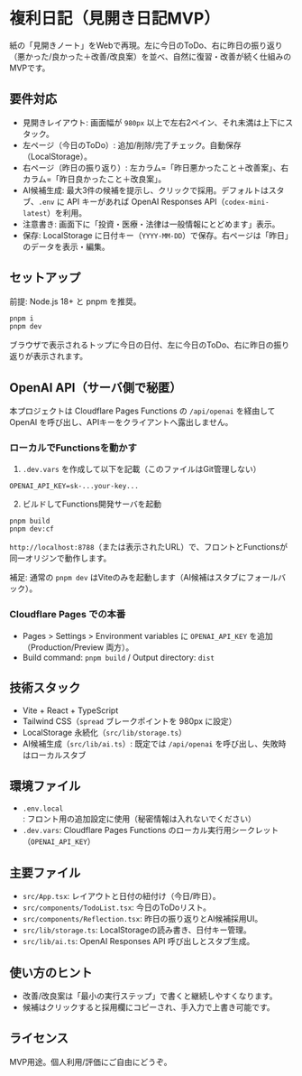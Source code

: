 # 複利日記（見開き日記MVP）

紙の「見開きノート」をWebで再現。左に今日のToDo、右に昨日の振り返り（悪かった/良かった＋改善/改良案）を並べ、自然に復習・改善が続く仕組みのMVPです。

## 要件対応

- 見開きレイアウト: 画面幅が `980px` 以上で左右2ペイン、それ未満は上下にスタック。
- 左ページ（今日のToDo）: 追加/削除/完了チェック。自動保存（LocalStorage）。
- 右ページ（昨日の振り返り）: 左カラム=「昨日悪かったこと＋改善案」、右カラム=「昨日良かったこと＋改良案」。
- AI候補生成: 最大3件の候補を提示し、クリックで採用。デフォルトはスタブ、`.env` に API キーがあれば OpenAI Responses API（`codex-mini-latest`）を利用。
- 注意書き: 画面下に「投資・医療・法律は一般情報にとどめます」表示。
- 保存: LocalStorage に日付キー（`YYYY-MM-DD`）で保存。右ページは「昨日」のデータを表示・編集。

## セットアップ

前提: Node.js 18+ と pnpm を推奨。

```bash
pnpm i
pnpm dev
```

ブラウザで表示されるトップに今日の日付、左に今日のToDo、右に昨日の振り返りが表示されます。

## OpenAI API（サーバ側で秘匿）

本プロジェクトは Cloudflare Pages Functions の `/api/openai` を経由して OpenAI を呼び出し、APIキーをクライアントへ露出しません。

### ローカルでFunctionsを動かす

1. `.dev.vars` を作成して以下を記載（このファイルはGit管理しない）

```
OPENAI_API_KEY=sk-...your-key...
```

2. ビルドしてFunctions開発サーバを起動

```
pnpm build
pnpm dev:cf
```

`http://localhost:8788`（または表示されたURL）で、フロントとFunctionsが同一オリジンで動作します。

補足: 通常の `pnpm dev` はViteのみを起動します（AI候補はスタブにフォールバック）。

### Cloudflare Pages での本番

- Pages > Settings > Environment variables に `OPENAI_API_KEY` を追加（Production/Preview 両方）。
- Build command: `pnpm build` / Output directory: `dist`

## 技術スタック

- Vite + React + TypeScript
- Tailwind CSS（`spread` ブレークポイントを 980px に設定）
- LocalStorage 永続化（`src/lib/storage.ts`）
- AI候補生成（`src/lib/ai.ts`）: 既定では `/api/openai` を呼び出し、失敗時はローカルスタブ

## 環境ファイル

- `.env.local`: フロント用の追加設定に使用（秘密情報は入れないでください）
- `.dev.vars`: Cloudflare Pages Functions のローカル実行用シークレット（`OPENAI_API_KEY`）

## 主要ファイル

- `src/App.tsx`: レイアウトと日付の紐付け（今日/昨日）。
- `src/components/TodoList.tsx`: 今日のToDoリスト。
- `src/components/Reflection.tsx`: 昨日の振り返りとAI候補採用UI。
- `src/lib/storage.ts`: LocalStorageの読み書き、日付キー管理。
- `src/lib/ai.ts`: OpenAI Responses API 呼び出しとスタブ生成。

## 使い方のヒント

- 改善/改良案は「最小の実行ステップ」で書くと継続しやすくなります。
- 候補はクリックすると採用欄にコピーされ、手入力で上書き可能です。

## ライセンス

MVP用途。個人利用/評価にご自由にどうぞ。
